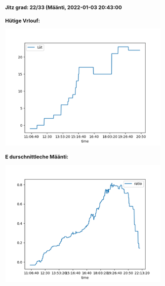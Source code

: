 ### Jitz grad: 22/33 (Määnti, 2022-01-03 20:43:00

### Hütige Vrlouf:
![Graph](Today.png)

### E durschnittleche Määnti:
![Graph](Määnti.png)